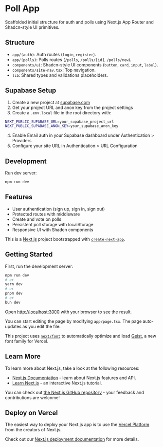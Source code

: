 # Poll App

Scaffolded initial structure for auth and polls using Next.js App Router and Shadcn-style UI primitives.

## Structure

- `app/(auth)`: Auth routes (`login`, `register`).
- `app/(polls)`: Polls routes (`/polls`, `/polls/[id]`, `/polls/new`).
- `components/ui`: Shadcn-style UI components (`button`, `card`, `input`, `label`).
- `components/site-nav.tsx`: Top navigation.
- `lib`: Shared types and validations placeholders.

## Supabase Setup

1. Create a new project at [supabase.com](https://supabase.com)
2. Get your project URL and anon key from the project settings
3. Create a `.env.local` file in the root directory with:

```bash
NEXT_PUBLIC_SUPABASE_URL=your_supabase_project_url
NEXT_PUBLIC_SUPABASE_ANON_KEY=your_supabase_anon_key
```

4. Enable Email auth in your Supabase dashboard under Authentication > Providers
5. Configure your site URL in Authentication > URL Configuration

## Development

Run dev server:

```bash
npm run dev
```

## Features

- User authentication (sign up, sign in, sign out)
- Protected routes with middleware
- Create and vote on polls
- Persistent poll storage with localStorage
- Responsive UI with Shadcn components

This is a [Next.js](https://nextjs.org) project bootstrapped with [`create-next-app`](https://nextjs.org/docs/app/api-reference/cli/create-next-app).

## Getting Started

First, run the development server:

```bash
npm run dev
# or
yarn dev
# or
pnpm dev
# or
bun dev
```

Open [http://localhost:3000](http://localhost:3000) with your browser to see the result.

You can start editing the page by modifying `app/page.tsx`. The page auto-updates as you edit the file.

This project uses [`next/font`](https://nextjs.org/docs/app/building-your-application/optimizing/fonts) to automatically optimize and load [Geist](https://vercel.com/font), a new font family for Vercel.

## Learn More

To learn more about Next.js, take a look at the following resources:

- [Next.js Documentation](https://nextjs.org/docs) - learn about Next.js features and API.
- [Learn Next.js](https://nextjs.org/learn) - an interactive Next.js tutorial.

You can check out [the Next.js GitHub repository](https://github.com/vercel/next.js) - your feedback and contributions are welcome!

## Deploy on Vercel

The easiest way to deploy your Next.js app is to use the [Vercel Platform](https://vercel.com/new?utm_medium=default-template&filter=next.js&utm_source=create-next-app&utm_campaign=create-next-app-readme) from the creators of Next.js.

Check out our [Next.js deployment documentation](https://nextjs.org/docs/app/building-your-application/deploying) for more details.
